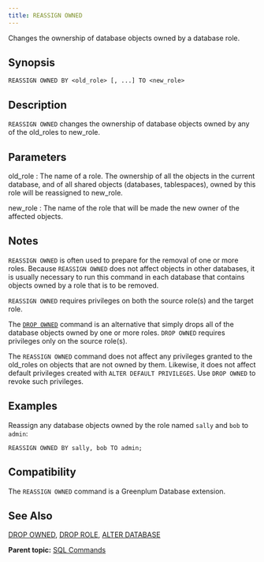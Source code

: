 ```yaml
---
title: REASSIGN OWNED 
---
```


Changes the ownership of database objects owned by a database role.

## <a id="section2"></a>Synopsis 

``` {#sql_command_synopsis}
REASSIGN OWNED BY <old_role> [, ...] TO <new_role>
```

## <a id="section3"></a>Description 

`REASSIGN OWNED` changes the ownership of database objects owned by any of the old\_roles to new\_role.

## <a id="section4"></a>Parameters 

old\_role
:   The name of a role. The ownership of all the objects in the current database, and of all shared objects \(databases, tablespaces\), owned by this role will be reassigned to new\_role.

new\_role
:   The name of the role that will be made the new owner of the affected objects.

## <a id="section5"></a>Notes 

`REASSIGN OWNED` is often used to prepare for the removal of one or more roles. Because `REASSIGN OWNED` does not affect objects in other databases, it is usually necessary to run this command in each database that contains objects owned by a role that is to be removed.

`REASSIGN OWNED` requires privileges on both the source role\(s\) and the target role.

The [`DROP OWNED`](DROP_OWNED.html) command is an alternative that simply drops all of the database objects owned by one or more roles. `DROP OWNED` requires privileges only on the source role\(s\).

The `REASSIGN OWNED` command does not affect any privileges granted to the old\_roles on objects that are not owned by them. Likewise, it does not affect default privileges created with `ALTER DEFAULT PRIVILEGES`. Use `DROP OWNED` to revoke such privileges.

## <a id="section6"></a>Examples 

Reassign any database objects owned by the role named `sally` and `bob` to `admin`:

```
REASSIGN OWNED BY sally, bob TO admin;
```

## <a id="section7"></a>Compatibility 

The `REASSIGN OWNED` command is a Greenplum Database extension.

## <a id="section8"></a>See Also 

[DROP OWNED](DROP_OWNED.html), [DROP ROLE](DROP_ROLE.html), [ALTER DATABASE](ALTER_DATABASE.html)

**Parent topic:** [SQL Commands](../sql_commands/sql_ref.html)

